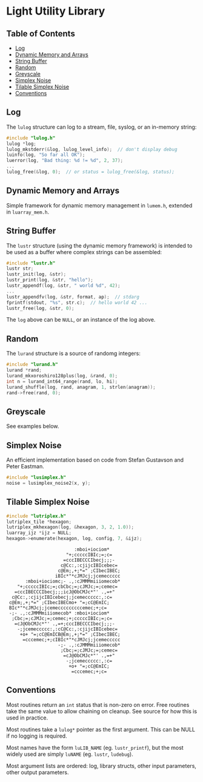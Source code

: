 
# Light Utility Library

## Table of Contents

  * [Log](#log)
  * [Dynamic Memory and Arrays](#dynamic-memory-and-arrays)
  * [String Buffer](#string-buffer)
  * [Random](#random)
  * [Greyscale](#greyscale)
  * [Simplex Noise](#simplex-noise)
  * [Tilable Simplex Noise](#tilable-simplex-noise)
  * [Conventions](#conventions)

## Log

The `lulog` structure can log to a stream, file, syslog, or an in-memory
string:

```c
#include "lulog.h"
lulog *log;
lulog_mkstderr(&log, lulog_level_info);  // don't display debug
luinfo(log, "So far all OK");
luerror(log, "Bad thing: %d != %d", 2, 37);
...
lulog_free(&log, 0);  // or status = lulog_free(&log, status);
```

## Dynamic Memory and Arrays

Simple framework for dynamic memory management in `lumem.h`, extended
in `luarray_mem.h`.

## String Buffer

The `lustr` structure (using the dynamic memory framework) is intended to 
be used as a buffer where complex strings can be assembled:

```c
#include "lustr.h"
lustr str;
lustr_init(log, &str);
lustr_print(log, &str, "hello");
lustr_appendf(log, &str, " world %d", 42);
...
lustr_appendfv(log, &str, format, ap);  // stdarg
fprintf(stdout, "%s", str.c);  // hello world 42 ...
lustr_free(log, &str, 0); 
```

The `log` above can be `NULL`, or an instance of the log above.

## Random

The `lurand` structure is a source of randomg integers:

```c
#include "lurand.h"
lurand *rand;
lurand_mkxoroshiro128plus(log, &rand, 0);
int n = lurand_int64_range(rand, lo, hi);
lurand_shuffle(log, rand, anagram, 1, strlen(anagram));
rand->free(rand, 0);
```

## Greyscale

See examples below.

## Simplex Noise

An efficient implementation based on code from Stefan Gustavson and
Peter Eastman.

```c
#include "lusimplex.h"
noise = lusimplex_noise2(x, y);
```

## Tilable Simplex Noise

```c
#include "lutriplex.h"
lutriplex_tile *hexagon;
lutriplex_mkhexagon(log, &hexagon, 3, 2, 1.0));
luarray_ijz *ijz = NULL;
hexagon->enumerate(hexagon, log, config, 7, &ijz);
```

```
                         :mboi+iociom*     
                      "+;cccccIBIc;=;c=    
                     =cccIBECCCIbecj;;;-   
                    c@Cc:,:cjijcIBIcebec=  
                   c@Em;,+;*=" ;CIbecIBEC; 
                  iBIc*"*cJMJcj;jcemeccccc 
       :mboi+iociomc;- .,:cJMMMmiiiomecob* 
    "+;cccccIBIc;=;cbCbc;=;cJMJc;=;cemec=  
   =cccIBECCCIbecj;;;icJ@ObCMJc*"' .,=+"   
  c@Cc:,:cjijcIBIcebecj;jcemeccccc:,:c=    
 c@Em;,+;*=" ;CIbecIBECmo+ "=;cC@EmIC;     
 BIc*"*cJMJcj;jcemecccccccccemec;+;c=      
 -;- .,:cJMMMmiiiomecob* :mboi+iociom*     
  ;Cbc;=;cJMJc;=;cemec;+;cccccIBIc;=;c=    
   =cJ@ObCMJc*"' .,=+;cccIBECCCIbecj;;;-   
    -;jcemeccccc:,:cC@Cc:,:cjijcIBIcebec=  
     +o+ "=;cC@EmICB@Em;,+;*=" ;CIbecIBEC; 
      =cccemec;+;cIBIc*"*cJMJcj;jcemeccccc 
                   -;- .,:cJMMMmiiiomecob* 
                    ;Cbc;=;cJMJc;=;cemec=  
                     =cJ@ObCMJc*"' .,=+"   
                      -;jcemeccccc:,:c=    
                       +o+ "=;cC@EmIC;     
                        =cccemec;+;c=     
```

## Conventions

Most routines return an `int` status that is non-zero on error.  Free
routines take the same value to allow chaining on cleanup.  See source
for how this is used in practice.

Most routines take a `lulog*` pointer as the first argument.  This can
be NULL if no logging is required.

Most names have the form `luLIB_NAME` (eg. `lustr_printf`), but the most
widely used are simply `luNAME` (eg. `lustr`, `ludebug`).

Most argument lists are ordered: log, library structs, other input parameters,
other output parameters.
